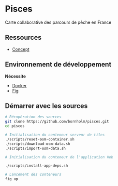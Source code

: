 # Pisces

Carte collaborative des parcours de pêche en France

## Ressources

 - [Concept](resources/concept.md)

## Environnement de développement

**Nécessite**

- [Docker](https://www.docker.com/)
- [Fig](http://www.fig.sh/)

## Démarrer avec les sources

```bash
# Récupération des sources
git clone https://github.com/bornholm/pisces.git
cd pisces

# Initialisation du conteneur serveur de tiles
./scripts/reset-osm-container.sh
./scripts/download-osm-data.sh
./scripts/import-osm-data.sh

# Initialisation du conteneur de l'application Web

./scripts/install-app-deps.sh

# Lancement des conteneurs
fig up
```
